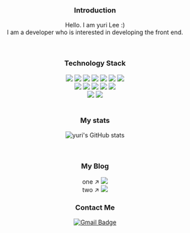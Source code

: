 <!--
Here are some ideas to get you started:
- 🔭 I’m currently working on ...
- 🌱 I’m currently learning ...
- 👯 I’m looking to collaborate on ...
- 🤔 I’m looking for help with ...
- 💬 Ask me about ...
- 📫 How to reach me: ...
- 😄 Pronouns: ...
- ⚡ Fun fact: ...
-->


<div align='center'>

<!-- ![header](https://capsule-render.vercel.app/api?type=soft&color=auto&height=150&section=header&text=yuriLee&fontSize=70&animation=twinkling) -->

  
### Introduction
Hello. I am yuri Lee :) 
<br/>
I am a developer who is interested in developing the front end.

<br/>

### Technology Stack
<div align='center'>
  <span><img src="https://img.shields.io/badge/HTML5-E34F26?style=flat-square&logo=HTML5&logoColor=white"/><span>
  <img src="https://img.shields.io/badge/CSS3-1572B6?style=flat-square&logo=CSS3&logoColor=white"/>
  <img src="https://img.shields.io/badge/Sass-CC6699?style=flat-square&logo=Sass&logoColor=white"/>
  <img src="https://img.shields.io/badge/JavaScript-F7DF1E?style=flat-square&logo=JavaScript&logoColor=white"/>
  <img src="https://img.shields.io/badge/TypeScript-3178C6?style=flat-square&logo=TypeScript&logoColor=white"/>
  <img src="https://img.shields.io/badge/react-61DAFB?style=flat-square&logo=react&logoColor=white"/>
  <img src="https://img.shields.io/badge/angular-E23237?style=flat-square&logo=angular&logoColor=white"/>
</div>

<div align='center'>
  <img src="https://img.shields.io/badge/SpringBoot-6DB33F?style=flat-square&logo=SpringBoot&logoColor=white"/>
  <img src="https://img.shields.io/badge/Node.js-339933?style=flat-square&logo=Node.js&logoColor=white"/>
  <img src="https://img.shields.io/badge/MySQL-4479A1?style=flat-square&logo=MySQL&logoColor=white"/>
  <img src="https://img.shields.io/badge/PostgreSQL-00599C?style=flat-square&logo=PostgreSQL&logoColor=white"/>
  <img src="https://img.shields.io/badge/MongoDB-47A248?style=flat-square&logo=MongoDB&logoColor=white"/>
</div>

<div align='center'>
  <img src="https://img.shields.io/badge/GitLab-FCA121?style=flat&logo=GitLab&logoColor=black"/>
  <img src="https://img.shields.io/badge/GitHub-181717?style=flat&logo=GitHub&logoColor=white"/>
</div>

<br/>

### My stats
![yuri's GitHub stats](https://github-readme-stats.vercel.app/api?username=leyuri&show_icons=true&theme=gruvbox&bg_color=DEG,COLOR1,COLOR2,COLOR3...COLOR10)
<!-- dark, radical, merko, gruvbox, tokyonight, onedark, cobalt, synthwave, highcontrast, dracula -->
    
<br/>
    
### My Blog
<p align="center">
  one ↗ <a href="https://velog.io/@leyuri"><img src="https://img.shields.io/badge/Tech Blog-1DBF73?style=flat-square&logo=Vimeo&logoColor=white"/></a>
  </a>
  <br/>
  two ↗ <a href="https://steady-learner.tistory.com/"><img src="https://img.shields.io/badge/Tech Blog-A9BCF5?style=flat-square&logo=Undertale&logoColor=white&link=https://steady-learner.tistory.com"/>
  </a> 
</p>

### Contact Me
<div align='center'>

[![Gmail Badge](https://img.shields.io/badge/-Gmail-d14836?style=flat-square&logo=Gmail&logoColor=white&link=mailto:leyuri97@gmail.com)](mailto:leyuri97@gmail.com)
</div>
    

</div>
